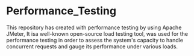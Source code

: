 # Performance_Testing
 This repository has  created with performance testing by using Apache JMeter,  It isa well-known open-source load testing tool, was used for the performance testing in order to assess the system's capacity to handle concurrent requests and gauge its performance under various loads.
